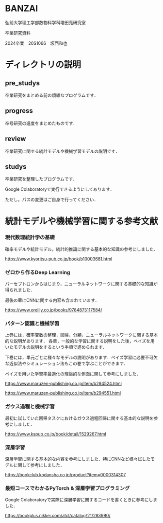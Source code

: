# BANZAI
弘前大学理工学部数物科学科増田亮研究室　

卒業研究資料

2024卒業　20S1066　坂西和也　　

# ディレクトリの説明
## pre_studys
卒業研究をまとめる前の煩雑なプログラムです．

## progress
卒号研究の進度をまとめたものです．

## review
卒業研究に関する統計モデルや機械学習モデルの説明です．

## studys
卒業研究を整理したプログラムです．

Google Colaboratoryで実行できるようにしてあります．

ただし，パスの変更はご自身で行ってください．
# 統計モデルや機械学習に関する参考文献
### 現代数理統計学の基礎
確率モデルや統計モデル，統計的推論に関する基本的な知識の参考にしました．

https://www.kyoritsu-pub.co.jp/book/b10003681.html
### ゼロから作るDeep Learning
パーセプトロンからはじまり，ニューラルネットワークに関する基礎的な知識が得られました．

最後の章にCNNに関する内容も含まれています．

https://www.oreilly.co.jp/books/9784873117584/
### パターン認識と機械学習
上巻には，確率変数の整理，回帰，分類，ニューラルネットワークに関する基本的な説明があります．
各章，一般的な学習に関する説明をした後，ベイズを用いたモデルの説明をするという手順で進められます．

下巻には，単元ごとに様々なモデルの説明があります．ベイズ学習に必要不可欠な近似法やシミュレーション法もこの巻で学ぶことができます．

ベイズを用いた学習率最適化の理論的な側面に関して参考にしました．

https://www.maruzen-publishing.co.jp/item/b294524.html

https://www.maruzen-publishing.co.jp/item/b294551.html

### ガウス過程と機械学習
最初に試していた回帰タスクにおけるガウス過程回帰に関する基本的な説明を参考にしました．

https://www.kspub.co.jp/book/detail/1529267.html

### 深層学習
深層学習に関する基本的な内容を参考にしました．特にCNNなど様々試したモデルに関して参考にしました．

https://bookclub.kodansha.co.jp/product?item=0000314307

### 最短コースでわかるPyTorch & 深層学習プログラミング

Google Colaboratoryで実際に深層学習に関するコードを書くときに参考にしました．

https://bookplus.nikkei.com/atcl/catalog/21/283980/